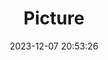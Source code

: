 ---
weight: 1
images:
- /images/edited/86.jpeg
title: Picture
date: 2023-12-07 20:53:26
tags:
- luminar
- work
---